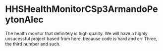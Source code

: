 # HHSHealthMonitorCSp3ArmandoPeytonAlec
The health monitor that definitely is high quality.
We will have a highly unsucessful project based from here, because code is hard and err Three, the third number and such.
